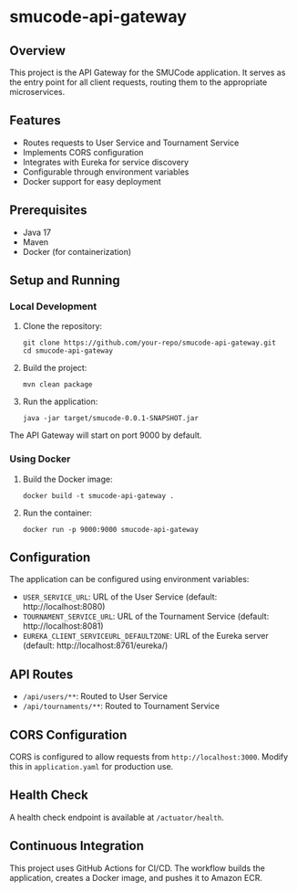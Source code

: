 # smucode-api-gateway

## Overview

This project is the API Gateway for the SMUCode application.
It serves as the entry point for all client requests, routing them to the appropriate microservices.

## Features

- Routes requests to User Service and Tournament Service
- Implements CORS configuration
- Integrates with Eureka for service discovery
- Configurable through environment variables
- Docker support for easy deployment

## Prerequisites

- Java 17
- Maven
- Docker (for containerization)

## Setup and Running

### Local Development

1. Clone the repository:
   ```
   git clone https://github.com/your-repo/smucode-api-gateway.git
   cd smucode-api-gateway
   ```

2. Build the project:
   ```
   mvn clean package
   ```

3. Run the application:
   ```
   java -jar target/smucode-0.0.1-SNAPSHOT.jar
   ```

The API Gateway will start on port 9000 by default.

### Using Docker

1. Build the Docker image:
   ```
   docker build -t smucode-api-gateway .
   ```

2. Run the container:
   ```
   docker run -p 9000:9000 smucode-api-gateway
   ```

## Configuration

The application can be configured using environment variables:

- `USER_SERVICE_URL`: URL of the User Service (default: http://localhost:8080)
- `TOURNAMENT_SERVICE_URL`: URL of the Tournament Service (default: http://localhost:8081)
- `EUREKA_CLIENT_SERVICEURL_DEFAULTZONE`: URL of the Eureka server (default: http://localhost:8761/eureka/)

## API Routes

- `/api/users/**`: Routed to User Service
- `/api/tournaments/**`: Routed to Tournament Service

## CORS Configuration

CORS is configured to allow requests from `http://localhost:3000`. Modify this in `application.yaml` for production use.

## Health Check

A health check endpoint is available at `/actuator/health`.

## Continuous Integration

This project uses GitHub Actions for CI/CD. The workflow builds the application, creates a Docker image, and pushes it to Amazon ECR.
